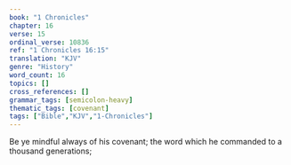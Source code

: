 ```yaml
---
book: "1 Chronicles"
chapter: 16
verse: 15
ordinal_verse: 10836
ref: "1 Chronicles 16:15"
translation: "KJV"
genre: "History"
word_count: 16
topics: []
cross_references: []
grammar_tags: [semicolon-heavy]
thematic_tags: [covenant]
tags: ["Bible","KJV","1-Chronicles"]
---
```

Be ye mindful always of his covenant; the word which he commanded to a thousand generations;
